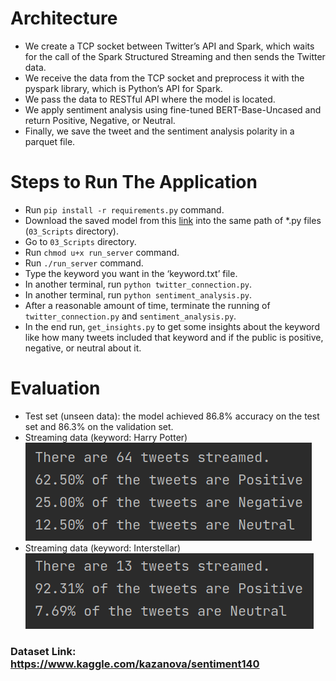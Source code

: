 # Architecture
* We create a TCP socket between Twitter’s API and Spark, which waits for the call of the Spark Structured Streaming and then sends the Twitter data.
* We receive the data from the TCP socket and preprocess it with the pyspark library, which is Python’s API for Spark.
* We pass the data to RESTful API where the model is located.
* We apply sentiment analysis using fine-tuned BERT-Base-Uncased and return Positive, Negative, or Neutral.
* Finally, we save the tweet and the sentiment analysis polarity in a parquet file.

# Steps to Run The Application
* Run `pip install -r requirements.py` command.
* Download the saved model from this [link](https://drive.google.com/file/d/1Hu0_FrVG-F-sSG7x_3VSjqlae2FwcLf_/view?usp=sharing) into the same path of *.py files (`03_Scripts` directory).
* Go to `03_Scripts` directory.
* Run `chmod u+x run_server` command.
* Run `./run_server` command.
* Type the keyword you want in the ‘keyword.txt’ file.
* In another terminal, run `python twitter_connection.py`.
* In another terminal, run `python sentiment_analysis.py`.
* After a reasonable amount of time, terminate the running of `twitter_connection.py` and `sentiment_analysis.py`.
* In the end run, `get_insights.py` to get some insights about the keyword like how many tweets included that keyword and if the public is positive, negative, or neutral
about it.

# Evaluation
* Test set (unseen data): the model achieved 86.8% accuracy on the test set and 86.3%
on the validation set.
* Streaming data (keyword: Harry Potter)
![alt text](https://github.com/AhmedEssam19/Straming-Sentiment-Analysis/blob/master/Pics/Screenshot%20from%202021-09-18%2019-24-48.png)
* Streaming data (keyword: Interstellar)
![alt text](https://github.com/AhmedEssam19/Straming-Sentiment-Analysis/blob/master/Pics/Screenshot%20from%202021-09-18%2020-02-42.png)


### Dataset Link: https://www.kaggle.com/kazanova/sentiment140

